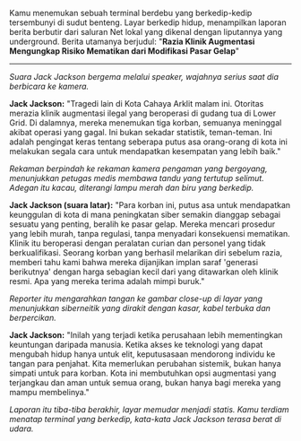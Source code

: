 Kamu menemukan sebuah terminal berdebu yang berkedip-kedip tersembunyi di sudut benteng. Layar berkedip hidup, menampilkan laporan berita berbutir dari saluran Net lokal yang dikenal dengan liputannya yang underground. Berita utamanya berjudul: "**Razia Klinik Augmentasi Mengungkap Risiko Mematikan dari Modifikasi Pasar Gelap**"

---

_Suara Jack Jackson bergema melalui speaker, wajahnya serius saat dia berbicara ke kamera._

**Jack Jackson:** "Tragedi lain di Kota Cahaya Arklit malam ini. Otoritas merazia klinik augmentasi ilegal yang beroperasi di gudang tua di Lower Grid. Di dalamnya, mereka menemukan tiga korban, semuanya meninggal akibat operasi yang gagal. Ini bukan sekadar statistik, teman-teman. Ini adalah pengingat keras tentang seberapa putus asa orang-orang di kota ini melakukan segala cara untuk mendapatkan kesempatan yang lebih baik."

_Rekaman berpindah ke rekaman kamera pengaman yang bergoyang, menunjukkan petugas medis membawa tandu yang tertutup selimut. Adegan itu kacau, diterangi lampu merah dan biru yang berkedip._

**Jack Jackson (suara latar):** "Para korban ini, putus asa untuk mendapatkan keunggulan di kota di mana peningkatan siber semakin dianggap sebagai sesuatu yang penting, beralih ke pasar gelap. Mereka mencari prosedur yang lebih murah, tanpa regulasi, tanpa menyadari konsekuensi mematikan. Klinik itu beroperasi dengan peralatan curian dan personel yang tidak berkualifikasi. Seorang korban yang berhasil melarikan diri sebelum razia, memberi tahu kami bahwa mereka dijanjikan implan saraf 'generasi berikutnya' dengan harga sebagian kecil dari yang ditawarkan oleh klinik resmi. Apa yang mereka terima adalah mimpi buruk."

_Reporter itu mengarahkan tangan ke gambar close-up di layar yang menunjukkan siberneitik yang dirakit dengan kasar, kabel terbuka dan berpercikan._

**Jack Jackson:** "Inilah yang terjadi ketika perusahaan lebih mementingkan keuntungan daripada manusia. Ketika akses ke teknologi yang dapat mengubah hidup hanya untuk elit, keputusasaan mendorong individu ke tangan para penjahat. Kita memerlukan perubahan sistemik, bukan hanya simpati untuk para korban. Kota ini membutuhkan opsi augmentasi yang terjangkau dan aman untuk semua orang, bukan hanya bagi mereka yang mampu membelinya."

_Laporan itu tiba-tiba berakhir, layar memudar menjadi statis. Kamu terdiam menatap terminal yang berkedip, kata-kata Jack Jackson terasa berat di udara._
